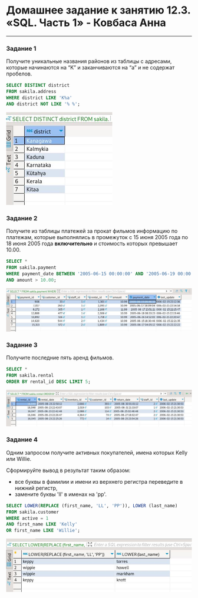 # Домашнее задание к занятию 12.3. «SQL. Часть 1» - Ковбаса Анна

---

### Задание 1

Получите уникальные названия районов из таблицы с адресами, которые начинаются на “K” и заканчиваются на “a” и не содержат пробелов.

```sql
SELECT DISTINCT district
FROM sakila.address
WHERE district LIKE 'K%a' 
AND district NOT LIKE '% %';
```
![1-1](https://github.com/kovbasaad/12-3-homework/blob/main/img/1-1.JPG)


### Задание 2

Получите из таблицы платежей за прокат фильмов информацию по платежам, которые выполнялись в промежуток с 15 июня 2005 года по 18 июня 2005 года **включительно** и стоимость которых превышает 10.00.

```sql
SELECT * 
FROM sakila.payment
WHERE payment_date BETWEEN '2005-06-15 00:00:00' AND '2005-06-19 00:00:00'
AND amount > 10.00;
```
![2-1](https://github.com/kovbasaad/12-3-homework/blob/main/img/2-1.JPG)

### Задание 3

Получите последние пять аренд фильмов.

```sql
SELECT * 
FROM sakila.rental
ORDER BY rental_id DESC LIMIT 5;
```
![3-1](https://github.com/kovbasaad/12-3-homework/blob/main/img/3-1.JPG)

### Задание 4

Одним запросом получите активных покупателей, имена которых Kelly или Willie. 

Сформируйте вывод в результат таким образом:
- все буквы в фамилии и имени из верхнего регистра переведите в нижний регистр,
- замените буквы 'll' в именах на 'pp'.

```sql
SELECT LOWER(REPLACE (first_name, 'LL', 'PP')), LOWER (last_name) 
FROM sakila.customer
WHERE active = 1
AND first_name LIKE 'Kelly'
OR first_name LIKE 'Willie';
```
![4-1](https://github.com/kovbasaad/12-3-homework/blob/main/img/4-1.JPG)
